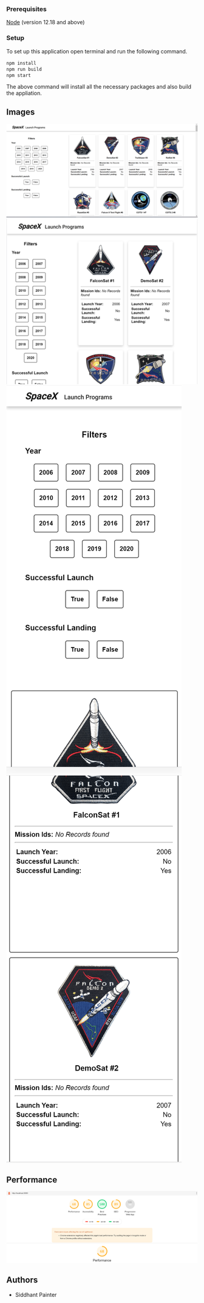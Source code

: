 ### Prerequisites

[Node](https://nodejs.org/en/) (version 12.18 and above)

### Setup

To set up this application open terminal and run the following command.
```
npm install 
npm run build
npm start

```
The above command will install all the necessary packages and also build the appliation.


## Images
![ScreenShot 1](screenshots/DesktopView.PNG)
![ScreenShot 2](screenshots/TabletView.PNG)
![ScreenShot 3](screenshots/MobileView1.PNG)
![ScreenShot 4](screenshots/MobileView2.PNG)

## Performance

![ScreenShot 1](screenshots/LighthouseScores.PNG)

## Authors

- Siddhant Painter